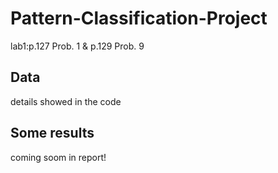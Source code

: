 # Pattern-Classification-Project
lab1:p.127 Prob. 1 & p.129 Prob. 9
## Data
details showed in the code
## Some results
coming soom in report!
